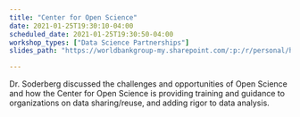```yaml
---
title: "Center for Open Science"
date: 2021-01-25T19:30:10-04:00
scheduled_date: 2021-01-25T19:30:50-04:00
workshop_types: ["Data Science Partnerships"]
slides_path: "https://worldbankgroup-my.sharepoint.com/:p:/r/personal/hkrambeck_worldbank_org/_layouts/15/Doc.aspx?sourcedoc=%7B47879EC1-AD1E-4DCC-B3F4-6FDF6931CF5B%7D&amp;file=2019.11.06.IMF_Soderberg.pptx&amp;action=edit&amp;mobileredirect=true&amp;cid=b439e9fc-db1e-4caf-a32c-735f2becdca6"

---
```


Dr. Soderberg discussed the challenges and opportunities of Open Science and how the Center for Open Science is providing training and guidance to organizations on data sharing/reuse, and adding rigor to data analysis.